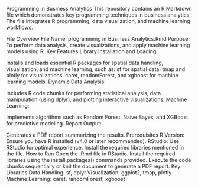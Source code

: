 Programming in Business Analytics
This repository contains an R Markdown file which demonstrates key programming techniques in business analytics. The file integrates R programming, data visualization, and machine learning workflows.

File Overview
File Name: programming in Business Analytics.Rmd
Purpose: To perform data analysis, create visualizations, and apply machine learning models using R.
Key Features
Library Installation and Loading:

Installs and loads essential R packages for spatial data handling, visualization, and machine learning, such as:
sf for spatial data.
tmap and plotly for visualizations.
caret, randomForest, and xgboost for machine learning models.
Dynamic Data Analysis:

Includes R code chunks for performing statistical analysis, data manipulation (using dplyr), and plotting interactive visualizations.
Machine Learning:

Implements algorithms such as Random Forest, Naive Bayes, and XGBoost for predictive modeling.
Report Output:

Generates a PDF report summarizing the results.
Prerequisites
R Version: Ensure you have R installed (v4.0 or later recommended).
RStudio: Use RStudio for optimal experience.
Install the required libraries mentioned in the file.
How to Run
Open the .Rmd file in RStudio.
Install the required libraries using the install.packages() commands provided.
Execute the code chunks sequentially or knit the document to generate a PDF report.
Key Libraries
Data Handling: sf, dplyr
Visualization: ggplot2, tmap, plotly
Machine Learning: caret, randomForest, xgboost
